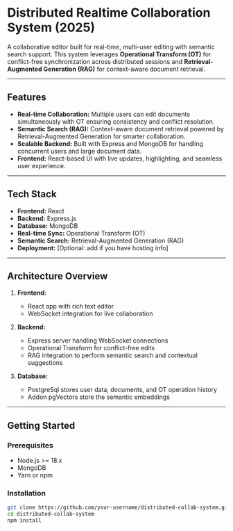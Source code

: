 # Distributed Realtime Collaboration System (2025)

A collaborative editor built for real-time, multi-user editing with semantic search support. This system leverages **Operational Transform (OT)** for conflict-free synchronization across distributed sessions and **Retrieval-Augmented Generation (RAG)** for context-aware document retrieval.

---

## Features

- **Real-time Collaboration:** Multiple users can edit documents simultaneously with OT ensuring consistency and conflict resolution.
- **Semantic Search (RAG):** Context-aware document retrieval powered by Retrieval-Augmented Generation for smarter collaboration.
- **Scalable Backend:** Built with Express and MongoDB for handling concurrent users and large document data.
- **Frontend:** React-based UI with live updates, highlighting, and seamless user experience.

---

## Tech Stack

- **Frontend:** React
- **Backend:** Express.js
- **Database:** MongoDB
- **Real-time Sync:** Operational Transform (OT)
- **Semantic Search:** Retrieval-Augmented Generation (RAG)
- **Deployment:** [Optional: add if you have hosting info]

---

## Architecture Overview

1. **Frontend:**  
   - React app with rich text editor
   - WebSocket integration for live collaboration

2. **Backend:**  
   - Express server handling WebSocket connections  
   - Operational Transform for conflict-free edits  
   - RAG integration to perform semantic search and contextual suggestions

3. **Database:**  
   - PostgreSql stores user data, documents, and OT operation history
   - Addon pgVectors store the semantic embeddings

---

## Getting Started

### Prerequisites

- Node.js >= 18.x
- MongoDB
- Yarn or npm

### Installation

```bash
git clone https://github.com/your-username/distributed-collab-system.git
cd distributed-collab-system
npm install
